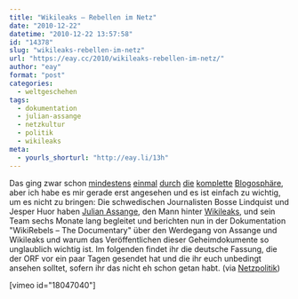 ```yaml
---
title: "Wikileaks – Rebellen im Netz"
date: "2010-12-22"
datetime: "2010-12-22 13:57:58"
id: "14378"
slug: "wikileaks-rebellen-im-netz"
url: "https://eay.cc/2010/wikileaks-rebellen-im-netz/"
author: "eay"
format: "post"
categories:
  - weltgeschehen
tags:
  - dokumentation
  - julian-assange
  - netzkultur
  - politik
  - wikileaks
meta:
  - yourls_shorturl: "http://eay.li/13h"
---
```


Das ging zwar schon [mindestens](http://www.misterhonk.de/blog/14120/wikileaks-dokumentation-wikirebels-the-documentary/) [einmal](http://www.netzpolitik.org/2010/wikirebels-dokumentation-uber-wikileaks/) [durch](http://hurkunde.wordpress.com/2010/12/11/wikileaks-documentary-new/) [die](http://www.spreeblick.com/2010/12/10/wikileaks-dokumentation-wikirebels/) [komplette](http://www.nerdcore.de/wp/2010/12/10/wikileaks-open-thread-operation-leakspin/) [Blogosphäre](http://alrightokee.de/medien/wikirebels-dokumentation-uber-wikileaks/), aber ich habe es mir gerade erst angesehen und es ist einfach zu wichtig, um es nicht zu bringen: Die schwedischen Journalisten Bosse Lindquist und Jesper Huor haben [Julian Assange](http://de.wikipedia.org/wiki/Julian_Assange), den Mann hinter [Wikileaks](http://de.wikipedia.org/wiki/WikiLeaks), und sein Team sechs Monate lang begleitet und berichten nun in der Dokumentation "WikiRebels – The Documentary" über den Werdegang von Assange und Wikileaks und warum das Veröffentlichen dieser Geheimdokumente so unglaublich wichtig ist. Im folgenden findet ihr die deutsche Fassung, die der ORF vor ein paar Tagen gesendet hat und die ihr euch unbedingt ansehen solltet, sofern ihr das nicht eh schon getan habt. (via [Netzpolitik](http://www.netzpolitik.org/2010/deutsche-version-wikileaks-%E2%80%93-rebellen-im-netz/))

\[vimeo id="18047040"\]
